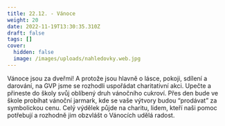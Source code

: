 ```yaml
---
title: 22.12. - Vánoce
weight: 20
date: 2022-11-19T13:30:35.310Z
draft: false
tags: []
cover:
  hidden: false
  image: /images/uploads/nahledovky.web.jpg
---
```

<!--StartFragment-->

Vánoce jsou za dveřmi! A protože jsou hlavně o lásce, pokoji, sdílení a darování, na GVP jsme se rozhodli uspořádat charitativní akci. Upečte a přineste do školy svůj oblíbený druh vánočního cukroví. Přes den bude ve škole probíhat vánoční jarmark, kde se vaše výtvory budou “prodávat” za symbolickou cenu. Celý výdělek půjde na charitu, lidem, kteří naši pomoc potřebují a rozhodně jim obzvlášt o Vánocích udělá radost.

<!--EndFragment-->
